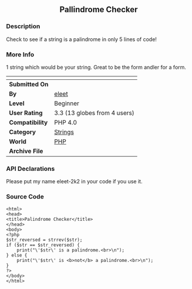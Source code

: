 ﻿<div align="center">

## Pallindrome Checker


</div>

### Description

Check to see if a string is a palindrome in only 5 lines of code!
 
### More Info
 
1 string which would be your string. Great to be the form andler for a form.


<span>             |<span>
---                |---
**Submitted On**   |
**By**             |[eleet](https://github.com/Planet-Source-Code/PSCIndex/blob/master/ByAuthor/eleet.md)
**Level**          |Beginner
**User Rating**    |3.3 (13 globes from 4 users)
**Compatibility**  |PHP 4\.0
**Category**       |[Strings](https://github.com/Planet-Source-Code/PSCIndex/blob/master/ByCategory/strings__8-26.md)
**World**          |[PHP](https://github.com/Planet-Source-Code/PSCIndex/blob/master/ByWorld/php.md)
**Archive File**   |[](https://github.com/Planet-Source-Code/eleet-pallindrome-checker__8-701/archive/master.zip)

### API Declarations

Please put my name eleet-2k2 in your code if you use it.


### Source Code

```
<html>
<head>
<title>Palindrome Checker</title>
</head>
<body>
<?php
$str_reversed = strrev($str);
if ($str == $str_reversed) {
	print("\'$str\' is a palindrome.<br>\n");
} else {
	print("\'$str\' is <b>not</b> a palindrome.<br>\n");
}
?>
</body>
</html>
```

